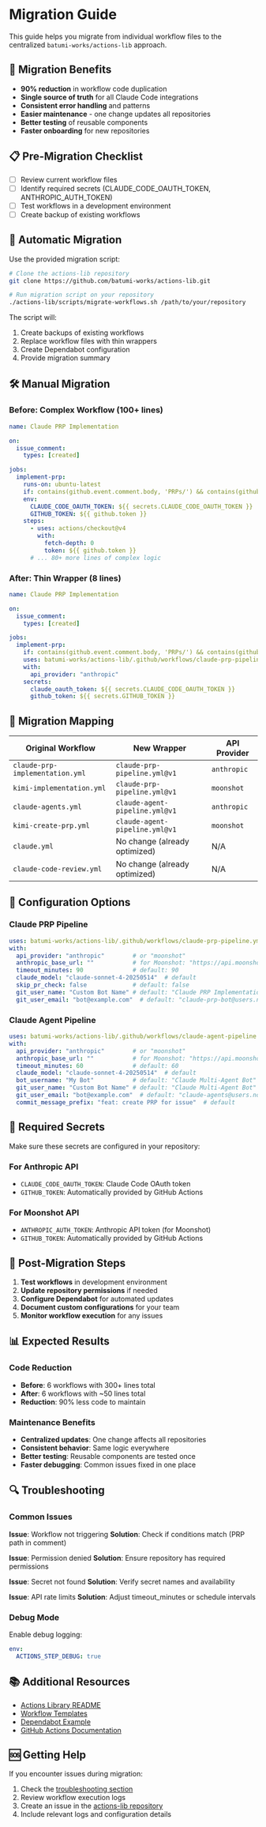 # Migration Guide

This guide helps you migrate from individual workflow files to the centralized `batumi-works/actions-lib` approach.

## 🎯 Migration Benefits

- **90% reduction** in workflow code duplication
- **Single source of truth** for all Claude Code integrations
- **Consistent error handling** and patterns
- **Easier maintenance** - one change updates all repositories
- **Better testing** of reusable components
- **Faster onboarding** for new repositories

## 📋 Pre-Migration Checklist

- [ ] Review current workflow files
- [ ] Identify required secrets (CLAUDE_CODE_OAUTH_TOKEN, ANTHROPIC_AUTH_TOKEN)
- [ ] Test workflows in a development environment
- [ ] Create backup of existing workflows

## 🔄 Automatic Migration

Use the provided migration script:

```bash
# Clone the actions-lib repository
git clone https://github.com/batumi-works/actions-lib.git

# Run migration script on your repository
./actions-lib/scripts/migrate-workflows.sh /path/to/your/repository
```

The script will:
1. Create backups of existing workflows
2. Replace workflow files with thin wrappers
3. Create Dependabot configuration
4. Provide migration summary

## 🛠️ Manual Migration

### Before: Complex Workflow (100+ lines)

```yaml
name: Claude PRP Implementation

on:
  issue_comment:
    types: [created]

jobs:
  implement-prp:
    runs-on: ubuntu-latest
    if: contains(github.event.comment.body, 'PRPs/') && contains(github.event.comment.body, '.md')
    env:
      CLAUDE_CODE_OAUTH_TOKEN: ${{ secrets.CLAUDE_CODE_OAUTH_TOKEN }}
      GITHUB_TOKEN: ${{ github.token }}
    steps:
      - uses: actions/checkout@v4
        with: 
          fetch-depth: 0
          token: ${{ github.token }}
      # ... 80+ more lines of complex logic
```

### After: Thin Wrapper (8 lines)

```yaml
name: Claude PRP Implementation

on:
  issue_comment:
    types: [created]

jobs:
  implement-prp:
    if: contains(github.event.comment.body, 'PRPs/') && contains(github.event.comment.body, '.md')
    uses: batumi-works/actions-lib/.github/workflows/claude-prp-pipeline.yml@v1
    with:
      api_provider: "anthropic"
    secrets:
      claude_oauth_token: ${{ secrets.CLAUDE_CODE_OAUTH_TOKEN }}
      github_token: ${{ secrets.GITHUB_TOKEN }}
```

## 📝 Migration Mapping

| Original Workflow | New Wrapper | API Provider |
|------------------|-------------|--------------|
| `claude-prp-implementation.yml` | `claude-prp-pipeline.yml@v1` | `anthropic` |
| `kimi-implementation.yml` | `claude-prp-pipeline.yml@v1` | `moonshot` |
| `claude-agents.yml` | `claude-agent-pipeline.yml@v1` | `anthropic` |
| `kimi-create-prp.yml` | `claude-agent-pipeline.yml@v1` | `moonshot` |
| `claude.yml` | No change (already optimized) | N/A |
| `claude-code-review.yml` | No change (already optimized) | N/A |

## 🔧 Configuration Options

### Claude PRP Pipeline

```yaml
uses: batumi-works/actions-lib/.github/workflows/claude-prp-pipeline.yml@v1
with:
  api_provider: "anthropic"        # or "moonshot"
  anthropic_base_url: ""           # for Moonshot: "https://api.moonshot.ai/anthropic"
  timeout_minutes: 90              # default: 90
  claude_model: "claude-sonnet-4-20250514"  # default
  skip_pr_check: false             # default: false
  git_user_name: "Custom Bot Name" # default: "Claude PRP Implementation Bot"
  git_user_email: "bot@example.com"  # default: "claude-prp-bot@users.noreply.github.com"
```

### Claude Agent Pipeline

```yaml
uses: batumi-works/actions-lib/.github/workflows/claude-agent-pipeline.yml@v1
with:
  api_provider: "anthropic"        # or "moonshot"
  anthropic_base_url: ""           # for Moonshot: "https://api.moonshot.ai/anthropic"
  timeout_minutes: 60              # default: 60
  claude_model: "claude-sonnet-4-20250514"  # default
  bot_username: "My Bot"           # default: "Claude Multi-Agent Bot"
  git_user_name: "Custom Bot Name" # default: "Claude Multi-Agent Bot"
  git_user_email: "bot@example.com"  # default: "claude-agents@users.noreply.github.com"
  commit_message_prefix: "feat: create PRP for issue"  # default
```

## 🔐 Required Secrets

Make sure these secrets are configured in your repository:

### For Anthropic API
- `CLAUDE_CODE_OAUTH_TOKEN`: Claude Code OAuth token
- `GITHUB_TOKEN`: Automatically provided by GitHub Actions

### For Moonshot API
- `ANTHROPIC_AUTH_TOKEN`: Anthropic API token (for Moonshot)
- `GITHUB_TOKEN`: Automatically provided by GitHub Actions

## 🚀 Post-Migration Steps

1. **Test workflows** in development environment
2. **Update repository permissions** if needed
3. **Configure Dependabot** for automated updates
4. **Document custom configurations** for your team
5. **Monitor workflow execution** for any issues

## 📊 Expected Results

### Code Reduction
- **Before**: 6 workflows with 300+ lines total
- **After**: 6 workflows with ~50 lines total
- **Reduction**: 90% less code to maintain

### Maintenance Benefits
- **Centralized updates**: One change affects all repositories
- **Consistent behavior**: Same logic everywhere
- **Better testing**: Reusable components are tested once
- **Faster debugging**: Common issues fixed in one place

## 🔍 Troubleshooting

### Common Issues

**Issue**: Workflow not triggering
**Solution**: Check if conditions match (PRP path in comment)

**Issue**: Permission denied
**Solution**: Ensure repository has required permissions

**Issue**: Secret not found
**Solution**: Verify secret names and availability

**Issue**: API rate limits
**Solution**: Adjust timeout_minutes or schedule intervals

### Debug Mode

Enable debug logging:
```yaml
env:
  ACTIONS_STEP_DEBUG: true
```

## 📚 Additional Resources

- [Actions Library README](../README.md)
- [Workflow Templates](../.github/workflow-templates/)
- [Dependabot Example](./dependabot-example.yml)
- [GitHub Actions Documentation](https://docs.github.com/en/actions)

## 🆘 Getting Help

If you encounter issues during migration:

1. Check the [troubleshooting section](../README.md#troubleshooting)
2. Review workflow execution logs
3. Create an issue in the [actions-lib repository](https://github.com/batumi-works/actions-lib/issues)
4. Include relevant logs and configuration details